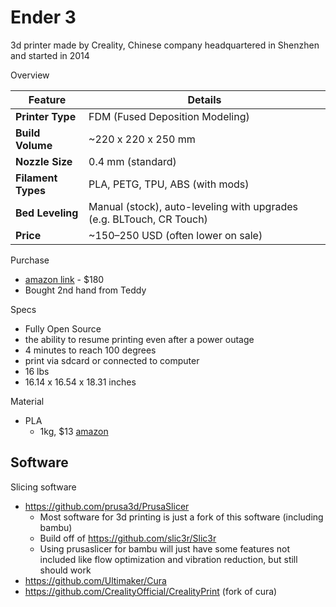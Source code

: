# Ender 3

3d printer made by Creality, Chinese company headquartered in Shenzhen and started in 2014


Overview

| Feature             | Details                                                                 |
|---------------------|-------------------------------------------------------------------------|
| **Printer Type**     | FDM (Fused Deposition Modeling)                                        |
| **Build Volume**     | ~220 x 220 x 250 mm                                                    |
| **Nozzle Size**      | 0.4 mm (standard)                                                      |
| **Filament Types**   | PLA, PETG, TPU, ABS (with mods)                                        |
| **Bed Leveling**     | Manual (stock), auto-leveling with upgrades (e.g. BLTouch, CR Touch)   |
| **Price**            | ~$150–$250 USD (often lower on sale)      


Purchase

- [amazon link](https://www.amazon.com/Comgrow-Creality-Ender-Aluminum-220x220x250mm/dp/B07BR3F9N6) - $180
- Bought 2nd hand from Teddy

Specs

- Fully Open Source
- the ability to resume printing even after a power outage
- 4 minutes to reach 100 degrees
- print via sdcard or connected to computer
- 16 lbs
- 16.14 x 16.54 x 18.31 inches

Material

- PLA
  - 1kg, $13 [amazon](https://www.amazon.com/dp/B085NVCSWW)


## Software

Slicing software

- https://github.com/prusa3d/PrusaSlicer
    - Most software for 3d printing is just a fork of this software (including bambu)
    - Build off of https://github.com/slic3r/Slic3r
    - Using prusaslicer for bambu will just have some features not included like flow optimization and vibration reduction, but still should work
- https://github.com/Ultimaker/Cura
- https://github.com/CrealityOfficial/CrealityPrint (fork of cura)

